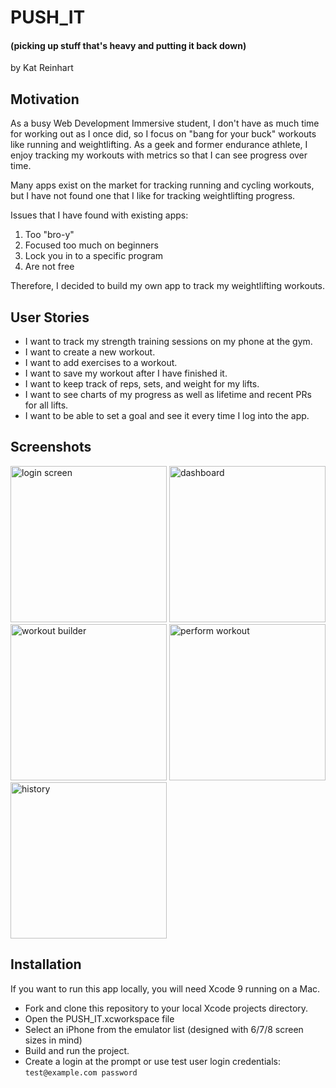# PUSH_IT 
#### (picking up stuff that's heavy and putting it back down)
by Kat Reinhart  

## Motivation
As a busy Web Development Immersive student, I don't have as much time for working out as I once did, so I focus on "bang for your buck" workouts like running and weightlifting. As a geek and former endurance athlete, I enjoy tracking my workouts with metrics so that I can see progress over time.    

Many apps exist on the market for tracking running and cycling workouts, but I have not found one that I like for tracking weightlifting progress. 

Issues that I have found with existing apps:
1. Too "bro-y"
1. Focused too much on beginners
1. Lock you in to a specific program
1. Are not free

Therefore, I decided to build my own app to track my weightlifting workouts. 

## User Stories
- I want to track my strength training sessions on my phone at the gym.  
- I want to create a new workout.  
- I want to add exercises to a workout.  
- I want to save my workout after I have finished it.  
- I want to keep track of reps, sets, and weight for my lifts.  
- I want to see charts of my progress as well as lifetime and recent PRs for all lifts.  
- I want to be able to set a goal and see it every time I log into the app.  

## Screenshots
<img src="https://cdn.pbrd.co/images/H5wJPWw.png" width="250" alt="login screen" />
<img src="https://cdn.pbrd.co/images/H5wKKKV.png" width="250" alt="dashboard" />
<img src="https://cdn.pbrd.co/images/H5wL0I89.png" width="250" alt="workout builder" />
<img src="https://cdn.pbrd.co/images/H5wLeP67.png" width="250" alt="perform workout" />
<img src="https://cdn.pbrd.co/images/H5wLpOr.png" width="250" alt="history" />

## Installation
If you want to run this app locally, you will need Xcode 9 running on a Mac.
- Fork and clone this repository to your local Xcode projects directory. 
- Open the PUSH_IT.xcworkspace file 
- Select an iPhone from the emulator list (designed with 6/7/8 screen sizes in mind)
- Build and run the project. 
- Create a login at the prompt or use test user login credentials: ```test@example.com password```

